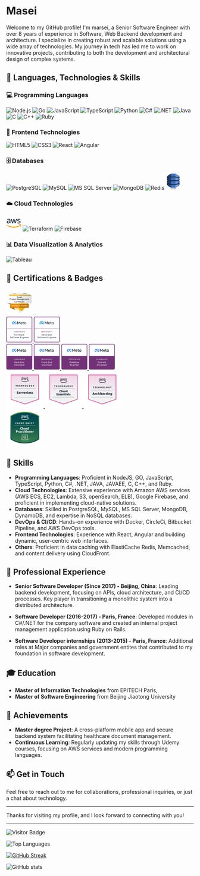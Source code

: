 # Masei

Welcome to my GitHub profile! I'm marsei, a Senior Software Engineer with over 8 years of experience in Software, Web Backend development and architecture. I specialize in creating robust and scalable solutions using a wide array of technologies. My journey in tech has led me to work on innovative projects, contributing to both the development and architectural design of complex systems.

## 🚀 Languages, Technologies & Skills

### 💻 Programming Languages

<p align="left">
  <img src="https://cdn.jsdelivr.net/gh/devicons/devicon/icons/nodejs/nodejs-original.svg" width="40" alt="Node.js"/>
  <img src="https://cdn.jsdelivr.net/gh/devicons/devicon/icons/go/go-original.svg" width="40" alt="Go"/>
  <img src="https://cdn.jsdelivr.net/gh/devicons/devicon/icons/javascript/javascript-original.svg" width="40" alt="JavaScript"/>
  <img src="https://cdn.jsdelivr.net/gh/devicons/devicon/icons/typescript/typescript-original.svg" width="40" alt="TypeScript"/>
  <img src="https://cdn.jsdelivr.net/gh/devicons/devicon/icons/python/python-original.svg" width="40" alt="Python"/>
  <img src="https://cdn.jsdelivr.net/gh/devicons/devicon/icons/csharp/csharp-original.svg" width="40" alt="C#"/>
  <img src="https://cdn.jsdelivr.net/gh/devicons/devicon/icons/dot-net/dot-net-original.svg" width="40" alt=".NET"/>
  <img src="https://cdn.jsdelivr.net/gh/devicons/devicon/icons/java/java-original.svg" width="40" alt="Java"/>
  <img src="https://cdn.jsdelivr.net/gh/devicons/devicon/icons/c/c-original.svg" width="40" alt="C"/>
  <img src="https://cdn.jsdelivr.net/gh/devicons/devicon/icons/cplusplus/cplusplus-original.svg" width="40" alt="C++"/>
  <img src="https://cdn.jsdelivr.net/gh/devicons/devicon/icons/ruby/ruby-original.svg" width="40" alt="Ruby"/>
</p>

### 🎨 Frontend Technologies

<p align="left">
  <img src="https://cdn.jsdelivr.net/gh/devicons/devicon/icons/html5/html5-original.svg" width="40" alt="HTML5"/>
  <img src="https://cdn.jsdelivr.net/gh/devicons/devicon/icons/css3/css3-original.svg" width="40" alt="CSS3"/>
  <img src="https://cdn.jsdelivr.net/gh/devicons/devicon/icons/react/react-original.svg" width="40" alt="React"/>
  <img src="https://cdn.jsdelivr.net/gh/devicons/devicon/icons/angularjs/angularjs-original.svg" width="40" alt="Angular"/>
</p>

### 🗄️ Databases

<p align="left">
  <img src="https://cdn.jsdelivr.net/gh/devicons/devicon/icons/postgresql/postgresql-original.svg" width="40" alt="PostgreSQL"/>
  <img src="https://cdn.jsdelivr.net/gh/devicons/devicon/icons/mysql/mysql-original.svg" width="40" alt="MySQL"/>
  <img src="https://cdn.jsdelivr.net/gh/devicons/devicon/icons/microsoftsqlserver/microsoftsqlserver-plain.svg" width="40" alt="MS SQL Server"/>
  <img src="https://cdn.jsdelivr.net/gh/devicons/devicon/icons/mongodb/mongodb-original.svg" width="40" alt="MongoDB"/>
  <img src="https://cdn.jsdelivr.net/gh/devicons/devicon/icons/redis/redis-original.svg" width="40" alt="Redis"/>
  <img src="./dynamodb.png" width="40" alt="Redis"/>
</p>

### ☁️ Cloud Technologies

<p align="left">
  <img src="./aws.png" width="40" alt="AWS"/>
  <img src="https://cdn.jsdelivr.net/gh/devicons/devicon/icons/terraform/terraform-original.svg" width="40" alt="Terraform"/>
  <img src="https://cdn.jsdelivr.net/gh/devicons/devicon/icons/firebase/firebase-plain.svg" width="40" alt="Firebase"/>
</p>

### 📊 Data Visualization & Analytics

<p align="left">
  <img src="https://cdn.worldvectorlogo.com/logos/tableau-software.svg" width="40" alt="Tableau"/>
</p>

## 🏅 Certifications & Badges

<p align="left">
  <a href="https://www.credly.com/badges/c30e228a-4008-4c98-a5e6-71ca5a6ff49c/public_url">
    <img src="./google-project-management-professional-certificate-.1.png" width="70" alt="Meta Full-Stack Engineer Certificate"/>
  </a>
  <br>
  <a href="https://www.credly.com/badges/90ec27bc-0503-489b-bca4-3796d84e91a7/public_url">
    <img src="./meta-full-stack-engineer-certificate.png" width="70" alt="Meta Full-Stack Engineer Certificate"/>
  </a>
  <a href="https://www.credly.com/badges/edda6bef-662c-4f26-a56c-859e3b154ce0/public_url">
    <img src="./meta-generalist-software-engineer-certificate.png" width="70" alt="Meta Full-Stack Engineer Certificate"/>
  </a>
<br>
  <a href="https://www.credly.com/badges/2b6aaa04-664e-4bf7-9421-f426c16bba32/public_url">
    <img src="./meta-back-end-developer-certificate.png" width="70" alt="Meta Back-End Developer Certificate"/>
  </a>
  <a href="https://www.credly.com/badges/b10db51e-dc92-494b-bfe9-db75340d3f34/public_url">
    <img src="./meta-front-end-developer-certificate.png" width="70" alt="Meta Front-End Developer Certificate"/>
  </a>
  <a href="https://www.credly.com/badges/486d47d2-8d5f-429a-ac13-9ce08a172ac9/public_url">
    <img src="./meta-database-engineer-certificate.png" width="70" alt="Meta Database Engineer Certificate"/>
  </a>
  <a href="https://www.credly.com/badges/7f61d464-298d-4dbc-800b-b2827a696fb7/public_url">
    <img src="./meta-android-developer-certificate.png" width="70" alt="Meta Android Developer Certificate"/>
  </a>
  <br>
  <a href="https://www.credly.com/badges/5d682a72-ccd3-492c-984c-8687f02434ba/public_url">
    <img src="./aws-knowledge-serverless.png" width="100" alt="aws-knowledge-cloud-essentials"/>
  </a>
  <a href="https://www.credly.com/badges/24bdf057-7777-4727-87a4-ef06c1fa033a/public_url">
    <img src="./aws-knowledge-cloud-essentials.png" width="100" alt="aws-knowledge-cloud-essentials"/>
  </a>
  <a href="https://www.credly.com/badges/b648c537-fbaa-439c-8ad0-1625cff16bdd/public_url">
    <img src="./aws-knowledge-architecting.png" width="100" alt="aws-knowledge-technology-architecting"/>
  </a>
  <br>
  <a href="https://www.credly.com/badges/e96613fe-3c51-4440-8128-2959a8b2db82/public_url">
    <img src="./aws-cloud-quest-cloud-practitioner.png" width="100" alt="aws-cloud-quest-cloud-practitioner"/>
  </a>
</p>

## 🚀 Skills

- **Programming Languages**: Proficient in NodeJS, GO, JavaScript, TypeScript, Python, C#, .NET, JAVA, JAVAEE, C, C++, and Ruby.
- **Cloud Technologies**: Extensive experience with Amazon AWS services (AWS ECS, EC2, Lambda, S3, openSearch, ELB), Google Firebase, and proficient in implementing cloud-native solutions.
- **Databases**: Skilled in PostgreSQL, MySQL, MS SQL Server, MongoDB, DynamoDB, and expertise in NoSQL databases.
- **DevOps & CI/CD**: Hands-on experience with Docker, CircleCi, Bitbucket Pipeline, and AWS DevOps tools.
- **Frontend Technologies**: Experience with React, Angular and building dynamic, user-centric web interfaces.
- **Others**: Proficient in data caching with ElastiCache Redis, Memcached, and content delivery using CloudFront.

## 💼 Professional Experience

- **Senior Software Developer (Since 2017) - Beijing, China**: Leading backend development, focusing on APIs, cloud architecture, and CI/CD processes. Key player in transitioning a monolithic system into a distributed architecture.
- **Software Developer (2016-2017) - Paris, France**: Developed modules in C#/.NET for the company software and created an internal project management application using Ruby on Rails.

- **Software Developer internships (2013-2015) - Paris, France**: Additional roles at Major companies and government entites that contributed to my foundation in software development.

## 🎓 Education

- **Master of Information Technologies** from EPITECH Paris,
- **Master of Software Engineering** from Beijing Jiaotong University

## 🌟 Achievements

- **Master degree Project**: A cross-platform mobile app and secure backend system facilitating healthcare document management.
- **Continuous Learning**: Regularly updating my skills through Udemy courses, focusing on AWS services and modern programming languages.

## 📫 Get in Touch

Feel free to reach out to me for collaborations, professional inquiries, or just a chat about technology.

---

Thanks for visiting my profile, and I look forward to connecting with you!

---

![Visitor Badge](https://visitor-badge.laobi.icu/badge?page_id=masei1.masei1)

![Top Languages](https://github-readme-stats.vercel.app/api/top-langs/?username=masei1&layout=compact&theme=radical)

[![GitHub Streak](https://streak-stats.demolab.com?user=masei1&theme=radical)](https://git.io/streak-stats)

![GitHub stats](https://github-readme-stats.vercel.app/api?username=masei1&show_icons=true&theme=radical)
